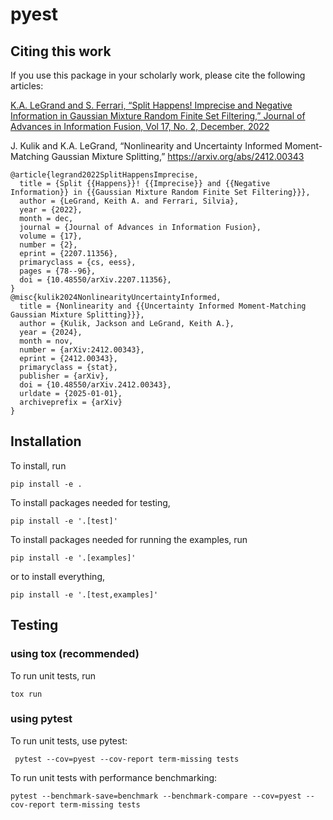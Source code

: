 # pyest

## Citing this work

If you use this package in your scholarly work, please cite the following articles:

[K.A. LeGrand and S. Ferrari, “Split Happens! Imprecise and Negative Information in Gaussian Mixture Random Finite Set Filtering,” Journal of Advances in Information Fusion,  Vol 17, No. 2, December, 2022](http://keithlegrand.com/wp/wp-content/uploads/2023/05/LeGrand-2022-Split-Happens-Imprecise-and-Negative-Information-in-Gaussian-Mixture-Random-Finite-Set-Filtering.pdf)

J. Kulik and K.A. LeGrand, “Nonlinearity and Uncertainty Informed Moment-Matching Gaussian Mixture Splitting,” https://arxiv.org/abs/2412.00343


```
@article{legrand2022SplitHappensImprecise,
  title = {Split {{Happens}}! {{Imprecise}} and {{Negative Information}} in {{Gaussian Mixture Random Finite Set Filtering}}},
  author = {LeGrand, Keith A. and Ferrari, Silvia},
  year = {2022},
  month = dec,
  journal = {Journal of Advances in Information Fusion},
  volume = {17},
  number = {2},
  eprint = {2207.11356},
  primaryclass = {cs, eess},
  pages = {78--96},
  doi = {10.48550/arXiv.2207.11356},
}
@misc{kulik2024NonlinearityUncertaintyInformed,
  title = {Nonlinearity and {{Uncertainty Informed Moment-Matching Gaussian Mixture Splitting}}},
  author = {Kulik, Jackson and LeGrand, Keith A.},
  year = {2024},
  month = nov,
  number = {arXiv:2412.00343},
  eprint = {2412.00343},
  primaryclass = {stat},
  publisher = {arXiv},
  doi = {10.48550/arXiv.2412.00343},
  urldate = {2025-01-01},
  archiveprefix = {arXiv}
}

```

## Installation
To install, run
```shell
pip install -e .
```

To install packages needed for testing,
```shell
pip install -e '.[test]'
```
 To install packages needed for running the examples, run
 ```shell
 pip install -e '.[examples]'
 ```
 or to install everything,
 ```shell
 pip install -e '.[test,examples]'
 ```


## Testing

### using tox (recommended)
To run unit tests, run
```
tox run
```

### using pytest
To run unit tests, use pytest:

```
 pytest --cov=pyest --cov-report term-missing tests
 ```

To run unit tests with performance benchmarking:
```
pytest --benchmark-save=benchmark --benchmark-compare --cov=pyest --cov-report term-missing tests
```
